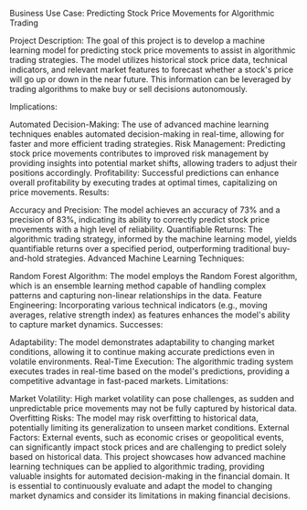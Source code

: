 Business Use Case: Predicting Stock Price Movements for Algorithmic Trading

Project Description:
The goal of this project is to develop a machine learning model for predicting stock price movements to assist in algorithmic trading strategies. The model utilizes historical stock price data, technical indicators, and relevant market features to forecast whether a stock's price will go up or down in the near future. This information can be leveraged by trading algorithms to make buy or sell decisions autonomously.

Implications:

Automated Decision-Making: The use of advanced machine learning techniques enables automated decision-making in real-time, allowing for faster and more efficient trading strategies.
Risk Management: Predicting stock price movements contributes to improved risk management by providing insights into potential market shifts, allowing traders to adjust their positions accordingly.
Profitability: Successful predictions can enhance overall profitability by executing trades at optimal times, capitalizing on price movements.
Results:

Accuracy and Precision: The model achieves an accuracy of 73% and a precision of 83%, indicating its ability to correctly predict stock price movements with a high level of reliability.
Quantifiable Returns: The algorithmic trading strategy, informed by the machine learning model, yields quantifiable returns over a specified period, outperforming traditional buy-and-hold strategies.
Advanced Machine Learning Techniques:

Random Forest Algorithm: The model employs the Random Forest algorithm, which is an ensemble learning method capable of handling complex patterns and capturing non-linear relationships in the data.
Feature Engineering: Incorporating various technical indicators (e.g., moving averages, relative strength index) as features enhances the model's ability to capture market dynamics.
Successes:

Adaptability: The model demonstrates adaptability to changing market conditions, allowing it to continue making accurate predictions even in volatile environments.
Real-Time Execution: The algorithmic trading system executes trades in real-time based on the model's predictions, providing a competitive advantage in fast-paced markets.
Limitations:

Market Volatility: High market volatility can pose challenges, as sudden and unpredictable price movements may not be fully captured by historical data.
Overfitting Risks: The model may risk overfitting to historical data, potentially limiting its generalization to unseen market conditions.
External Factors: External events, such as economic crises or geopolitical events, can significantly impact stock prices and are challenging to predict solely based on historical data.
This project showcases how advanced machine learning techniques can be applied to algorithmic trading, providing valuable insights for automated decision-making in the financial domain. It is essential to continuously evaluate and adapt the model to changing market dynamics and consider its limitations in making financial decisions.
